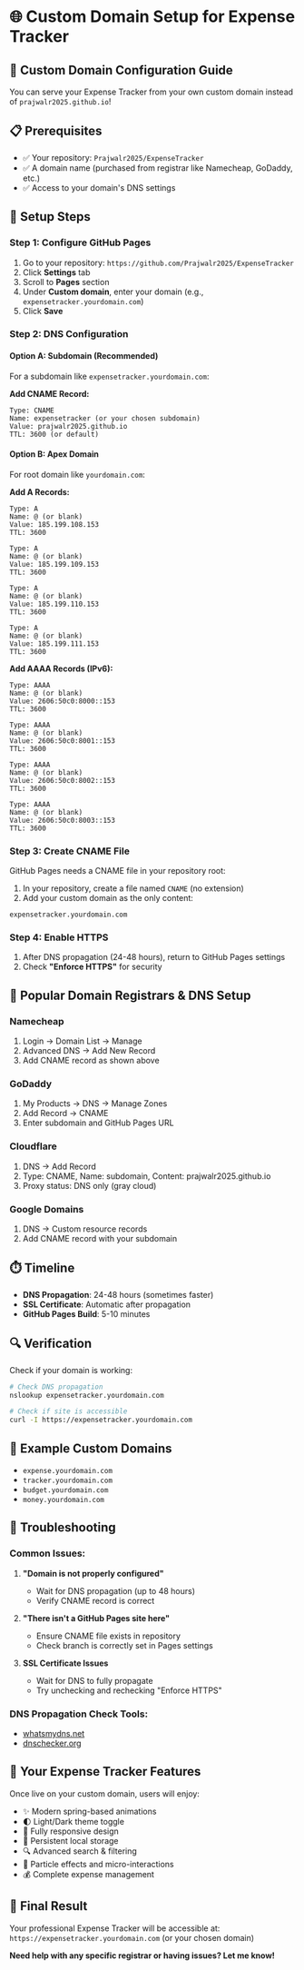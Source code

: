 # 🌐 Custom Domain Setup for Expense Tracker

## 🎯 **Custom Domain Configuration Guide**

You can serve your Expense Tracker from your own custom domain instead of `prajwalr2025.github.io`!

## 📋 **Prerequisites**
- ✅ Your repository: `Prajwalr2025/ExpenseTracker`
- ✅ A domain name (purchased from registrar like Namecheap, GoDaddy, etc.)
- ✅ Access to your domain's DNS settings

## 🔧 **Setup Steps**

### **Step 1: Configure GitHub Pages**
1. Go to your repository: `https://github.com/Prajwalr2025/ExpenseTracker`
2. Click **Settings** tab
3. Scroll to **Pages** section
4. Under **Custom domain**, enter your domain (e.g., `expensetracker.yourdomain.com`)
5. Click **Save**

### **Step 2: DNS Configuration**

#### **Option A: Subdomain (Recommended)**
For a subdomain like `expensetracker.yourdomain.com`:

**Add CNAME Record:**
```
Type: CNAME
Name: expensetracker (or your chosen subdomain)
Value: prajwalr2025.github.io
TTL: 3600 (or default)
```

#### **Option B: Apex Domain**
For root domain like `yourdomain.com`:

**Add A Records:**
```
Type: A
Name: @ (or blank)
Value: 185.199.108.153
TTL: 3600

Type: A
Name: @ (or blank)
Value: 185.199.109.153
TTL: 3600

Type: A
Name: @ (or blank)
Value: 185.199.110.153
TTL: 3600

Type: A
Name: @ (or blank)
Value: 185.199.111.153
TTL: 3600
```

**Add AAAA Records (IPv6):**
```
Type: AAAA
Name: @ (or blank)
Value: 2606:50c0:8000::153
TTL: 3600

Type: AAAA
Name: @ (or blank)
Value: 2606:50c0:8001::153
TTL: 3600

Type: AAAA
Name: @ (or blank)
Value: 2606:50c0:8002::153
TTL: 3600

Type: AAAA
Name: @ (or blank)
Value: 2606:50c0:8003::153
TTL: 3600
```

### **Step 3: Create CNAME File**
GitHub Pages needs a CNAME file in your repository root:

1. In your repository, create a file named `CNAME` (no extension)
2. Add your custom domain as the only content:
```
expensetracker.yourdomain.com
```

### **Step 4: Enable HTTPS**
1. After DNS propagation (24-48 hours), return to GitHub Pages settings
2. Check **"Enforce HTTPS"** for security

## 🌟 **Popular Domain Registrars & DNS Setup**

### **Namecheap**
1. Login → Domain List → Manage
2. Advanced DNS → Add New Record
3. Add CNAME record as shown above

### **GoDaddy**
1. My Products → DNS → Manage Zones
2. Add Record → CNAME
3. Enter subdomain and GitHub Pages URL

### **Cloudflare**
1. DNS → Add Record
2. Type: CNAME, Name: subdomain, Content: prajwalr2025.github.io
3. Proxy status: DNS only (gray cloud)

### **Google Domains**
1. DNS → Custom resource records
2. Add CNAME record with your subdomain

## ⏱️ **Timeline**
- **DNS Propagation**: 24-48 hours (sometimes faster)
- **SSL Certificate**: Automatic after propagation
- **GitHub Pages Build**: 5-10 minutes

## 🔍 **Verification**
Check if your domain is working:
```bash
# Check DNS propagation
nslookup expensetracker.yourdomain.com

# Check if site is accessible
curl -I https://expensetracker.yourdomain.com
```

## 🎯 **Example Custom Domains**
- `expense.yourdomain.com`
- `tracker.yourdomain.com`
- `budget.yourdomain.com`
- `money.yourdomain.com`

## 🚨 **Troubleshooting**

### **Common Issues:**
1. **"Domain is not properly configured"**
   - Wait for DNS propagation (up to 48 hours)
   - Verify CNAME record is correct

2. **"There isn't a GitHub Pages site here"**
   - Ensure CNAME file exists in repository
   - Check branch is correctly set in Pages settings

3. **SSL Certificate Issues**
   - Wait for DNS to fully propagate
   - Try unchecking and rechecking "Enforce HTTPS"

### **DNS Propagation Check Tools:**
- [whatsmydns.net](https://whatsmydns.net)
- [dnschecker.org](https://dnschecker.org)

## 📱 **Your Expense Tracker Features**
Once live on your custom domain, users will enjoy:
- ✨ Modern spring-based animations
- 🌓 Light/Dark theme toggle
- 📱 Fully responsive design
- 💾 Persistent local storage
- 🔍 Advanced search & filtering
- 🎨 Particle effects and micro-interactions
- 💰 Complete expense management

## 🎉 **Final Result**
Your professional Expense Tracker will be accessible at:
`https://expensetracker.yourdomain.com` (or your chosen domain)

**Need help with any specific registrar or having issues? Let me know!**